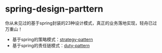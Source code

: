 # spring-design-parttern
你从未见过的基于spring封装的23种设计模式，真正的业务落地实现，轻舟已过万重山！

- 基于spring的策略模式：[strategy-pattern](strategy-pattern)
- 基于spring的责任链模式：[duty-pattern](duty-pattern)
